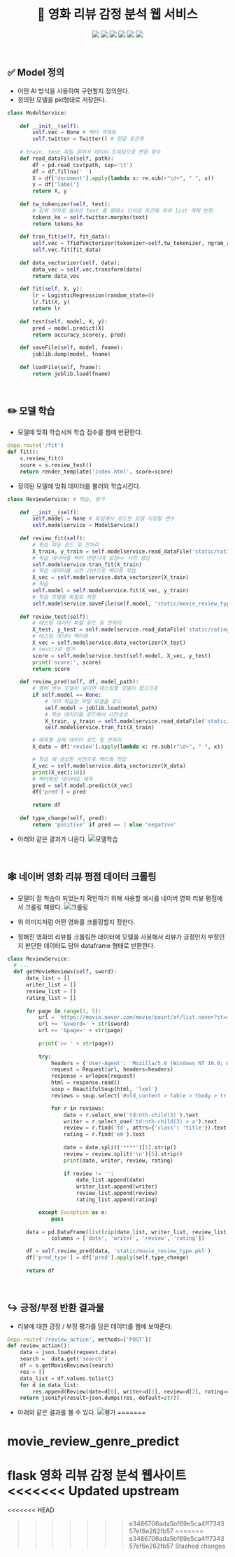 <div align="center">

  # 🎥 영화 리뷰 감정 분석 웹 서비스
<p>
  <img src="https://img.shields.io/badge/html-de4b25?style=flat&logo=html5&logoColor=white"/>
  <img src="https://img.shields.io/badge/css3-2891ca?style=flat&logo=css3&logoColor=white"/>
  <img src="https://img.shields.io/badge/jquery-0766a8?style=flat&logo=jquery&logoColor=white"/>
  <img src="https://img.shields.io/badge/ajax-448fc5?style=flat&logo=jquery&logoColor=white"/>
  <img src="https://img.shields.io/badge/flask-000?style=flat&logo=flask&logoColor=white"/>
  <img src="https://img.shields.io/badge/scikit learn-f09534?style=flat&logo=scikit learn&logoColor=white"/>
</p>
</div> 

<br/>

## ✅ Model 정의

- 어떤 AI 방식을 사용하여 구현할지 정의한다.
- 정의된 모델을 pkl형태로 저장한다.

```python
class ModelService:
    
    def __init__(self):
        self.vec = None # 벡터 객체화
        self.twitter = Twitter() # 한글 토큰화
    
    # train, test 파일 읽어서 데이터 프레임으로 변환 함수
    def read_dataFile(self, path):
        df = pd.read_csv(path, sep='\t')
        df = df.fillna(' ')
        X = df['document'].apply(lambda x: re.sub(r"\d+", " ", x))
        y = df['label']
        return X, y
    
    def tw_tokenizer(self, text):
        # 입력 인자로 들어온 text 를 형태소 단어로 토큰화 하여 list 객체 반환
        tokens_ko = self.twitter.morphs(text)
        return tokens_ko
    
    def tran_fit(self, fit_data):
        self.vec = TfidfVectorizer(tokenizer=self.tw_tokenizer, ngram_range=(1,2), min_df=3, max_df=0.9)
        self.vec.fit(fit_data)
    
    def data_vectorizer(self, data):
        data_vec = self.vec.transform(data)
        return data_vec
        
    def fit(self, X, y):
        lr = LogisticRegression(random_state=0)
        lr.fit(X, y)
        return lr
    
    def test(self, model, X, y):
        pred = model.predict(X)
        return accuracy_score(y, pred)
    
    def saveFile(self, model, fname):
        joblib.dump(model, fname)
        
    def loadFile(self, fname):
        return joblib.load(fname)
```

<br>

## ✏️ 모델 학습

- 모델에 맞춰 학습시켜 학습 점수를 웹에 반환한다.

```python
@app.route('/fit')  
def fit():
    s.review_fit()
    score = s.review_test()
    return render_template('index.html', score=score)
```

- 정의된 모델에 맞춰 데이터를 불러와 학습시킨다.  

```python
class ReviewService: # 학습, 평가
     
    def __init__(self):
        self.model = None # 파일에서 로드한 모델 저장할 변수
        self.modelservice = ModelService() 
        
    def review_fit(self):
        # 학습 파일 로드 및 전처리
        X_train, y_train = self.modelservice.read_dataFile('static/ratings_train.txt')
        # 학습 데이터를 벡터 변환기에 설정=> 사전 생성
        self.modelservice.tran_fit(X_train)
        # 학습 데이터를 사전 기반으로 벡터화 작업
        X_vec = self.modelservice.data_vectorizer(X_train)
        # 학습
        self.model = self.modelservice.fit(X_vec, y_train)
        # 학습 모델을 파일로 저장
        self.modelservice.saveFile(self.model, 'static/movie_review_type.pkl')
        
    def review_test(self):
        # 테스팅 데이터 파일 로드 및 전처리
        X_test, y_test = self.modelservice.read_dataFile('static/ratings_test.txt')
        # 테스팅 데이터 벡터화
        X_vec = self.modelservice.data_vectorizer(X_test)
        # test()로 평가
        score = self.modelservice.test(self.model, X_vec, y_test)
        print('score:', score)
        return score
    
    def review_pred(self, df, model_path):
        # 멤버 변수 모델이 널이면 테스팅할 모델이 없으므로
        if self.model == None:
            # 이미 학습한 파일 모델을 로드
            self.model = joblib.load(model_path)
            # 학습 데이터를 로드해서 사전생성
            X_train, y_train = self.modelservice.read_dataFile('static/ratings_train.txt')
            self.modelservice.tran_fit(X_train)

        # 예측할 실제 데이터 로드 및 전처리
        X_data = df['review'].apply(lambda x: re.sub(r"\d+", " ", x))

        # 학습 때 생성한 사전으로 벡터화 작업
        X_vec = self.modelservice.data_vectorizer(X_data)
        print(X_vec[:10])
        # 벡터화된 데이터로 예측
        pred = self.model.predict(X_vec)
        df['pred'] = pred
        
        return df
       
    def type_change(self, pred):
        return 'positive' if pred == 1 else 'negative'
```

- 아래와 같은 결과가 나온다.
![모델학습](https://user-images.githubusercontent.com/94504613/184296490-00e4a155-ca7c-4381-b82a-5f9c9db60754.png)

<br>

## 🕸️ 네이버 영화 리뷰 평점 데이터 크롤링

- 모델이 잘 학습이 되었는지 확인하기 위해 사용할 예시를 네이버 영화 리뷰 평점에서 크롤링 해왔다.
![크롤링](https://user-images.githubusercontent.com/94504613/184297037-0fa886e1-d1b7-412d-b596-be2a38423ab9.png)

- 위 이미지처럼 어떤 영화를 크롤링할지 정한다.
- 정해진 영화의 리뷰를 크롤링한 데이터에 모델을 사용해서 리뷰가 긍정인지 부정인지 판단한 데이터도 담아 dataframe 형태로 반환한다.

```python
class ReviewService:
  # ...
  def getMovieReviews(self, sword):       
      date_list = []
      writer_list = [] 
      review_list = []
      rating_list = []
      
      for page in range(1, 5):
          url = 'https://movie.naver.com/movie/point/af/list.naver?st=mcode&target=after'
          url += '&sword=' + str(sword) 
          url += '&page=' + str(page)
          
          print('>> ' + str(page))     
                  
          try: 
              headers = {'User-Agent': 'Mozilla/5.0 (Windows NT 10.0; Win64; x64) AppleWebKit/537.36 (KHTML, like Gecko) Chrome/83.0.4103.116 Safari/537.36'}
              request = Request(url, headers=headers) 
              response = urlopen(request)
              html = response.read()
              soup = BeautifulSoup(html, 'lxml')
              reviews = soup.select('#old_content > table > tbody > tr') 

              for r in reviews:
                  date = r.select_one('td:nth-child(3)').text
                  writer = r.select_one('td:nth-child(3) > a').text
                  review = r.find('td', attrs={'class': 'title'}).text
                  rating = r.find('em').text
                  
                  date = date.split('****')[1].strip()
                  review = review.split('\n')[5].strip()
                  print(date, writer, review, rating)
                  
                  if review != '':
                      date_list.append(date)
                      writer_list.append(writer)
                      review_list.append(review)
                      rating_list.append(rating)

          except Exception as e:
              pass
      
      data = pd.DataFrame(list(zip(date_list, writer_list, review_list, rating_list)), 
              columns = ['date', 'writer', 'review', 'rating'])

      df = self.review_pred(data, 'static/movie_review_type.pkl')  
      df['pred_type'] = df['pred'].apply(self.type_change) 
      
      return df
```

<br>

## ↪️ 긍정/부정 반환 결과물

- 리뷰에 대한 긍정 / 부정 평가를 담은 데이터를 웹에 보여준다. 

```python
@app.route('/review_action', methods=['POST'])
def review_action():
    data = json.loads(request.data)
    search =  data.get('search')
    df = s.getMovieReviews(search)
    res = []
    data_list = df.values.tolist()
    for d in data_list:
        res.append(Review(date=d[0], writer=d[1], review=d[2], rating=d[3], type=d[5]))
    return jsonify(result=json.dumps(res, default=str))
```

- 아래와 같은 결과를 볼 수 있다.
![평가](https://user-images.githubusercontent.com/94504613/184296494-175e545a-f23e-4b40-b68a-63e20ebc2d32.png)
=======
# movie_review_genre_predict
flask 영화 리뷰 감정 분석 웹사이트 
<<<<<<< Updated upstream
=======
<<<<<<< HEAD
>>>>>>> e3486706ada5bf69e5ca4ff734357ef6e262fb57
=======
>>>>>>> e3486706ada5bf69e5ca4ff734357ef6e262fb57
>>>>>>> Stashed changes
